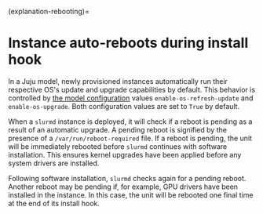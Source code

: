 (explanation-rebooting)=
# Instance auto-reboots during install hook

In a Juju model, newly provisioned instances automatically run their respective OS's update and upgrade capabilities by default. This behavior is controlled by [the model configuration](https://canonical-juju.readthedocs-hosted.com/en/latest/user/reference/juju-cli/list-of-juju-cli-commands/model-config/) values `enable-os-refresh-update` and `enable-os-upgrade`. Both configuration values are set to `True` by default.

When a `slurmd` instance is deployed, it will check if a reboot is pending as a result of an automatic upgrade. A pending reboot is signified by the presence of a `/var/run/reboot-required` file. If a reboot is pending, the unit will be immediately rebooted before `slurmd` continues with software installation. This ensures kernel upgrades have been applied before any system drivers are installed.

Following software installation, `slurmd` checks again for a pending reboot. Another reboot may be pending if, for example, GPU drivers have been installed in the instance. In this case, the unit will be rebooted one final time at the end of its install hook.
